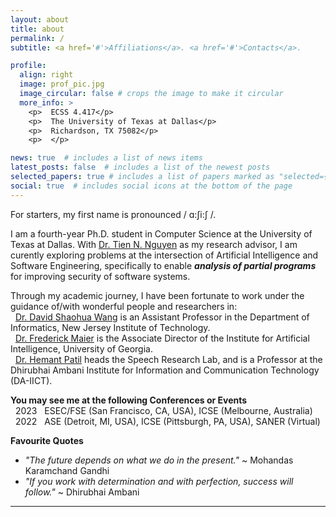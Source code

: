 ```yaml
---
layout: about
title: about
permalink: /
subtitle: <a href='#'>Affiliations</a>. <a href='#'>Contacts</a>.

profile:
  align: right
  image: prof_pic.jpg
  image_circular: false # crops the image to make it circular
  more_info: >
    <p>  ECSS 4.417</p>
    <p>  The University of Texas at Dallas</p>
    <p>  Richardson, TX 75082</p>
    <p>  </p>

news: true  # includes a list of news items
latest_posts: false  # includes a list of the newest posts
selected_papers: true # includes a list of papers marked as "selected={true}"
social: true  # includes social icons at the bottom of the page
---
```



For starters, my first name is pronounced  /	ɑ:ʃi:ʃ /.

I am a fourth-year Ph.D. student in Computer Science at the University of Texas at Dallas. With [Dr. Tien N. Nguyen](https://personal.utdallas.edu/~tien.n.nguyen/research.html) as my research advisor, I am curently exploring problems at the intersection of Artificial Intelligence and Software Engineering, specifically to enable ***analysis of partial programs*** for improving security of software systems.

Through my academic journey, I have been fortunate to work under the guidance of/with wonderful people and researchers in: 
<br/> &nbsp; [Dr. David Shaohua Wang](https://davidshaohuawang.wordpress.com/) is an Assistant Professor in the Department of Informatics, New Jersey Institute of Technology.
<br/> &nbsp; [Dr. Frederick Maier](https://csci.franklin.uga.edu/directory/people/fred-maier) is the Associate Director of the Institute for Artificial Intelligence, University of Georgia.
<br/> &nbsp; [Dr. Hemant Patil](https://sites.google.com/site/hemantpatildaiict/) heads the Speech Research Lab, and is a Professor at the Dhirubhai Ambani Institute for Information and Communication Technology (DA-IICT).

**You may see me at the following Conferences or Events**
<br/> &nbsp; 2023 &nbsp; ESEC/FSE (San Francisco, CA, USA), ICSE (Melbourne, Australia)
<br/> &nbsp; 2022 &nbsp; ASE (Detroit, MI, USA), ICSE (Pittsburgh, PA, USA), SANER (Virtual)

**Favourite Quotes**
- *"The future depends on what we do in the present."* ~ Mohandas Karamchand Gandhi
- *"If you work with determination and with perfection, success will follow."* ~ Dhirubhai Ambani 

---
